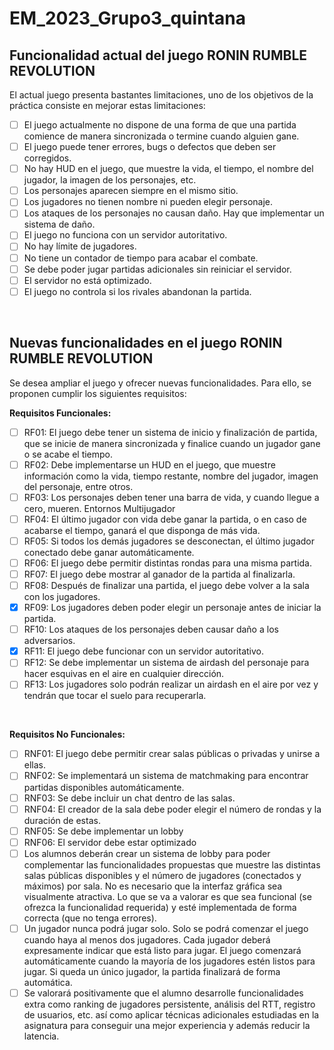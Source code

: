 # EM_2023_Grupo3_quintana

## Funcionalidad actual del juego RONIN RUMBLE REVOLUTION
El actual juego presenta bastantes limitaciones, uno de los objetivos de la práctica consiste en mejorar estas limitaciones:
- [ ] El juego actualmente no dispone de una forma de que una partida comience de
manera sincronizada o termine cuando alguien gane.
- [ ] El juego puede tener errores, bugs o defectos que deben ser corregidos.
- [ ] No hay HUD en el juego, que muestre la vida, el tiempo, el nombre del jugador, la
imagen de los personajes, etc.
- [ ] Los personajes aparecen siempre en el mismo sitio.
- [ ] Los jugadores no tienen nombre ni pueden elegir personaje.
- [ ] Los ataques de los personajes no causan daño. Hay que implementar un sistema de
daño.
- [ ] El juego no funciona con un servidor autoritativo.
- [ ] No hay límite de jugadores.
- [ ] No tiene un contador de tiempo para acabar el combate.
- [ ] Se debe poder jugar partidas adicionales sin reiniciar el servidor.
- [ ] El servidor no está optimizado.
- [ ] El juego no controla si los rivales abandonan la partida.

<br>

## Nuevas funcionalidades en el juego RONIN RUMBLE REVOLUTION

Se desea ampliar el juego y ofrecer nuevas funcionalidades. Para ello, se proponen cumplir
los siguientes requisitos:

**Requisitos Funcionales:**

- [ ] RF01: El juego debe tener un sistema de inicio y finalización de partida, que se inicie
de manera sincronizada y finalice cuando un jugador gane o se acabe el tiempo.
- [ ] RF02: Debe implementarse un HUD en el juego, que muestre información como la vida,
tiempo restante, nombre del jugador, imagen del personaje, entre otros.
- [ ] RF03: Los personajes deben tener una barra de vida, y cuando llegue a cero, mueren.
Entornos Multijugador
- [ ] RF04: El último jugador con vida debe ganar la partida, o en caso de acabarse el tiempo,
ganará el que disponga de más vida.
- [ ] RF05: Si todos los demás jugadores se desconectan, el último jugador conectado debe ganar
automáticamente.
- [ ] RF06: El juego debe permitir distintas rondas para una misma partida.
- [ ] RF07: El juego debe mostrar al ganador de la partida al finalizarla.
- [ ] RF08: Después de finalizar una partida, el juego debe volver a la sala con los jugadores.
- [X] RF09: Los jugadores deben poder elegir un personaje antes de iniciar la partida.
- [ ] RF10: Los ataques de los personajes deben causar daño a los adversarios.
- [X] RF11: El juego debe funcionar con un servidor autoritativo.
- [ ] RF12: Se debe implementar un sistema de airdash del personaje para hacer esquivas en el
aire en cualquier dirección.
- [ ] RF13: Los jugadores solo podrán realizar un airdash en el aire por vez y tendrán que tocar
el suelo para recuperarla.

<br>

**Requisitos No Funcionales:**

- [ ] RNF01: El juego debe permitir crear salas públicas o privadas y unirse a ellas.
- [ ] RNF02: Se implementará un sistema de matchmaking para encontrar partidas disponibles
automáticamente.
- [ ] RNF03: Se debe incluir un chat dentro de las salas.
- [ ] RNF04: El creador de la sala debe poder elegir el número de rondas y la duración de estas.
- [ ] RNF05: Se debe implementar un lobby
- [ ] RNF06: El servidor debe estar optimizado
- [ ] Los alumnos deberán crear un sistema de lobby para poder complementar las
funcionalidades propuestas que muestre las distintas salas públicas disponibles y el número
de jugadores (conectados y máximos) por sala. No es necesario que la interfaz gráfica sea
visualmente atractiva. Lo que se va a valorar es que sea funcional (se ofrezca la funcionalidad
requerida) y esté implementada de forma correcta (que no tenga errores).
- [ ] Un jugador nunca podrá jugar solo. Solo se podrá comenzar el juego cuando haya al menos
dos jugadores. Cada jugador deberá expresamente indicar que está listo para jugar. El juego
comenzará automáticamente cuando la mayoría de los jugadores estén listos para jugar. Si
queda un único jugador, la partida finalizará de forma automática.
- [ ] Se valorará positivamente que el alumno desarrolle funcionalidades extra como ranking de
jugadores persistente, análisis del RTT, registro de usuarios, etc. así como aplicar técnicas
adicionales estudiadas en la asignatura para conseguir una mejor experiencia y además
reducir la latencia. 
